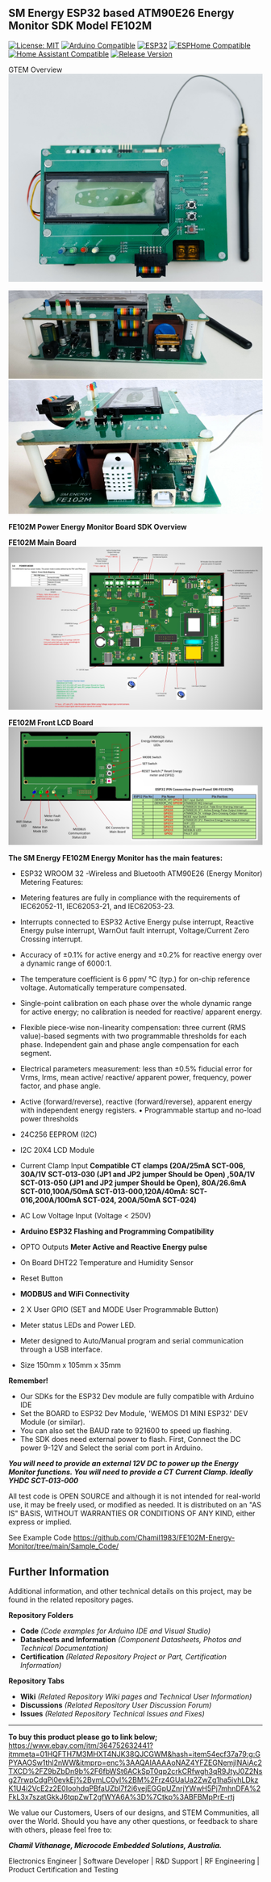 ## SM Energy ESP32 based ATM90E26 Energy Monitor SDK Model FE102M
[![License: MIT](https://img.shields.io/badge/License-MIT-yellow.svg)](https://opensource.org/licenses/MIT)
[![Arduino Compatible](https://img.shields.io/badge/Arduino-Compatible-blue.svg)](https://www.arduino.cc/)
[![ESP32](https://img.shields.io/badge/ESP32-WROOM32-red.svg)](https://www.espressif.com/)
[![ESPHome Compatible](https://img.shields.io/badge/ESPHome-Compatible-green.svg)](https://esphome.io/)
[![Home Assistant Compatible](https://img.shields.io/badge/Home_Assistant-Compatible-green.svg)](https://www.home-assistant.io/)
[![Release Version](https://img.shields.io/badge/Release-v1.1.0-green.svg)](https://github.com/mesa-automation/cortex-link-a8r-m/releases)

GTEM Overview
![Display-Type-B](https://github.com/Chamil1983/FE102M-Energy-Monitor/blob/main/Pictures/IMG_4226.jpg?raw=true)

![Display-Type-B](https://github.com/Chamil1983/FE102M-Energy-Monitor/blob/main/Pictures/IMG_4206.jpg?raw=true)
![Display-Type-B](https://github.com/Chamil1983/FE102M-Energy-Monitor/blob/main/Pictures/IMG_4207.jpg?raw=true)

**FE102M Power Energy Monitor Board SDK Overview**

**FE102M Main Board**
![Display-Type-B](Main_Board.jpg?raw=true)

**FE102M Front LCD Board**
![Display-Type-B](Front_Panel.jpg?raw=true)


**The SM Energy FE102M Energy Monitor has the main features:**

- ESP32 WROOM 32 -Wireless and Bluetooth
ATM90E26 (Energy Monitor) Metering Features:
- Metering features are fully in compliance with the requirements of IEC62052-11, IEC62053-21, and IEC62053-23.
- Interrupts connected to ESP32 Active Energy pulse interrupt, Reactive Energy pulse interrupt, WarnOut fault interrupt, Voltage/Current Zero Crossing interrupt.
- Accuracy of ±0.1% for active energy and ±0.2% for reactive energy over a dynamic range of 6000:1.
- The temperature coefficient is 6 ppm/ ℃ (typ.) for on-chip reference voltage. Automatically temperature compensated.
- Single-point calibration on each phase over the whole dynamic range for active energy; no calibration is needed for reactive/ apparent energy. 
- Flexible piece-wise non-linearity compensation: three current (RMS value)-based segments with two programmable thresholds for each phase. Independent gain and phase angle compensation for each segment. 
- Electrical parameters measurement: less than ±0.5% fiducial error for Vrms, Irms, mean active/ reactive/ apparent power, frequency, power factor, and phase angle. 
- Active (forward/reverse), reactive (forward/reverse), apparent energy with independent energy registers. • Programmable startup and no-load power thresholds
- 24C256 EEPROM (I2C)
- I2C 20X4 LCD Module 
- Current Clamp Input
**Compatible CT clamps (20A/25mA SCT-006, 30A/1V SCT-013-030 (JP1 and JP2 jumper Should be Open) ,50A/1V SCT-013-050 (JP1 and JP2  jumper Should be Open), 80A/26.6mA SCT-010,100A/50mA SCT-013-000,120A/40mA: SCT-016,200A/100mA SCT-024, 200A/50mA SCT-024)**
- AC Low Voltage Input (Voltage < 250V)

- **Arduino ESP32 Flashing and Programming Compatibility**
- OPTO Outputs
**Meter Active and Reactive Energy pulse**
- On Board DHT22 Temperature and Humidity Sensor
- Reset Button
- **MODBUS and WiFi Connectivity**
- 2 X User GPIO (SET and MODE User Programmable Button)
- Meter status LEDs and Power LED.
- Meter designed to Auto/Manual program and serial communication through a USB interface. 
- Size 150mm x 105mm x 35mm
    
**Remember!**
- Our SDKs for the ESP32 Dev module are fully compatible with Arduino IDE
- Set the BOARD to ESP32 Dev Module, 'WEMOS D1 MINI ESP32' DEV Module (or similar).
- You can also set the BAUD rate to 921600 to speed up flashing.
- The SDK does need external power to flash.  First, Connect the DC power 9-12V and Select the serial com port in Arduino.

***You will need to provide an external 12V DC to power up the Energy Monitor functions.*
*You will need to provide a CT Current Clamp.  Ideally YHDC SCT-013-000***

All test code is OPEN SOURCE and although it is not intended for real-world use, it may be freely used, or modified as needed.  It is distributed on an "AS IS" BASIS, WITHOUT WARRANTIES OR CONDITIONS OF ANY KIND, either express or implied.

See Example Code https://github.com/Chamil1983/FE102M-Energy-Monitor/tree/main/Sample_Code/


## **Further Information**

Additional information, and other technical details on this project, may be found in the related repository pages.

**Repository Folders**

 - **Code** *(Code examples for Arduino  IDE and Visual Studio)*
 -  **Datasheets and Information** *(Component Datasheets, Photos and Technical Documentation)*
 - **Certification** *(Related Repository Project or Part, Certification Information)*

**Repository Tabs**

 - **Wiki** *(Related Repository Wiki pages and Technical User Information)*
 - **Discussions** *(Related Repository User Discussion Forum)*
 - **Issues** *(Related Repository Technical Issues and Fixes)*

***
**To buy this product please go to link below;**
https://www.ebay.com/itm/364752632441?itmmeta=01HQFTH7M3MHXT4NJK38QJCGWM&hash=item54ecf37a79:g:GPYAAOSw1thl2nWW&itmprp=enc%3AAQAIAAAAoNAZ4YFZEGNemjINAiAc2TXCD%2FZ9bZbDn9b%2F6fbWSt6ACkSpT0qp2crkCRfwgh3qR9JtyJ0Z2Nsg27rwpCdgPi0evkEj%2BymLC0yI%2BM%2Frz4GUaUa2ZwZg1ha5jvhLDkzK1U4i2VcE2z2E0IoohdqPBfaUZbl7f2i6vejEGGpUZnrjYWwH5Pj7mhnDFA%2FkL3x7szatGkkJ6tqpZwT2gfWYA6A%3D%7Ctkp%3ABFBMpPrE-rtj

We value our Customers, Users of our designs, and STEM Communities, all over the World. Should you have any other questions, or feedback to share with others, please feel free to:

***Chamil Vithanage, Microcode Embedded Solutions, Australia.***

Electronics Engineer | Software Developer | R&D Support | RF Engineering | Product Certification and Testing 


